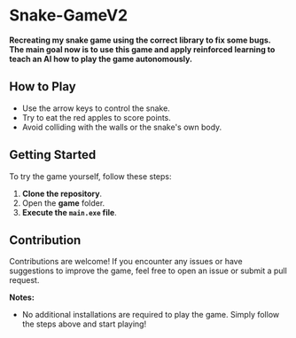 # Snake-GameV2

**Recreating my snake game using the correct library to fix some bugs.**  
**The main goal now is to use this game and apply reinforced learning to teach an AI how to play the game autonomously.**

## How to Play

- Use the arrow keys to control the snake.
- Try to eat the red apples to score points.
- Avoid colliding with the walls or the snake's own body.

## Getting Started

To try the game yourself, follow these steps:

1. **Clone the repository**.
2. Open the **game** folder.
3. **Execute the `main.exe` file**.

## Contribution

Contributions are welcome! If you encounter any issues or have suggestions to improve the game, feel free to open an issue or submit a pull request.

**Notes:**

- No additional installations are required to play the game. Simply follow the steps above and start playing!

